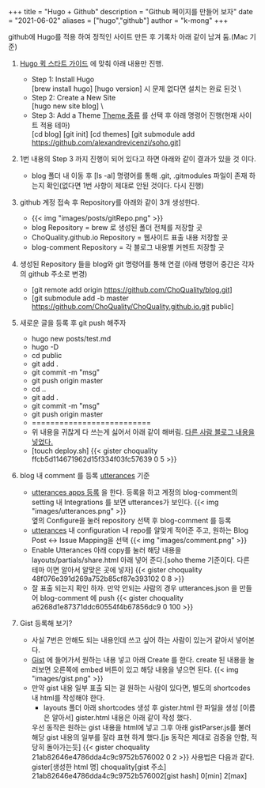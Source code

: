 +++
title = "Hugo + Github"
description = "Github 페이지를 만들어 보자"
date = "2021-06-02"
aliases = ["hugo","github"]
author = "k-mong"
+++

github에 Hugo를 적용 하여 정적인 사이트 만든 후 기록차 아래 같이 남겨 둠.(Mac 기준)

1.  [Hugo 퀵 스타트 가이드](https://gohugo.io/getting-started/quick-start/)  에 맞춰 아래 내용만 진행.
    - Step 1: Install Hugo    
            \[brew install hugo]
            \[hugo version] 시 문제 없다면 설치는 완료 된것
            \
    - Step 2: Create a New Site    
            \[hugo new site blog]
            \
    - Step 3: Add a Theme [Theme 종류](https://themes.gohugo.io/) 를 선택 후 아래 명령어 진행(현재 사이트 적용 테마)    
            \[cd blog]
            \[git init] 
            \[cd themes]
            \[git submodule add https://github.com/alexandrevicenzi/soho.git]

2. 1번 내용의 Step 3 까지 진행이 되어 있다고 하면 아래와 같이 결과가 있을 것 이다.
    - blog 폴더 내 이동 후 [ls -al] 명령어를 통해 
      .git, .gitmodules 파일이 존재 하는지 확인(없다면 1번 사항이 제대로 안된 것이다. 다시 진행)

3. github 계정 접속 후 Repository를 아래와 같이 3개 생성한다.
    - {{< img "images/posts/gitRepo.png" >}}
    - blog Repository = brew 로 생성된 폴더 전체를 저장할 곳
    - ChoQuality.github.io Repository = 웹사이트 표출 내용 저장할 곳
    - blog-comment Repository = 각 블로그 내용별 커멘트 저장할 곳
    
4. 생성된 Repository 들을 blog와  git 명령어를 통해 연결 (아래 명령어 중간은 각자의 github 주소로 변경)
    - [git remote add origin https://github.com/ChoQuality/blog.git]
    - [git submodule add -b master https://github.com/ChoQuality/ChoQuality.github.io.git public]

5. 새로운 글을 등록 후 git push 해주자 
    - hugo new posts/test.md
    - hugo -D
    - cd public
    - git add .
    - git commit -m "msg"
    - git push origin master
    - cd ..
    - git add .
    - git commit -m "msg"
    - git push origin master
    - ==========================
    - 위 내용을 귀찮게 다 쓰는게 싫어서 아래 같이 해버림. [다른 사람 블로그 내용을 넣었다.](https://ryan-han.com/post/etc/creating_static_blog/)
    - [touch deploy.sh] 
      {{< gister choquality ffcb5d114671962d15f334f03fc57639 0 5 >}}

6. blog 내 comment 를 등록 [utterances](https://utteranc.es/) 기준
    - [utterances apps 등록](https://github.com/apps/utterances) 을 한다.
      등록을 하고 계정의 blog-comment의 setting 내 Integrations 를 보면 utterances가 보인다.
      {{< img "images/utterances.png" >}}      
      옆의 Configure을 눌러 repository 선택 후  blog-comment 를 등록 
    - [utterances](https://utteranc.es/) 내 configuration 내 repo를 알맞게 적어준 주고, 
      원하는 Blog Post <-> Issue Mapping을 선택
      {{< img "images/comment.png" >}}
    - Enable Utterances 아래 copy를 눌러 해당 내용을  
      layouts/partials/share.html 아래 넣어 준다.[soho theme 기준이다. 다른 테마 이면 알아서 알맞은 곳에 넣자]
      {{< gister choquality 48f076e391d269a752b85cf87e393102 0 8 >}}
    - 잘 표출 되는지 확인 하자.
      만약 안되는 사람의 경우  utterances.json 을 만들어 blog-comment 에 push
      {{< gister choquality a6268d1e87371ddc60554f4b67856dc9 0 100 >}}

7. Gist 등록해 보기?
    - 사실 7번은 안해도 되는 내용인데 쓰고 싶어 하는 사람이 있는거 같아서 넣어본다.
    - [Gist](https://gist.github.com/) 에 들어가서 원하는 내용 넣고 아래 Create 를 한다.
    create 된 내용을 눌러보면 오른쪽에 embed 버튼이 있고 해당 내용을 넣으면 된다.
    {{< img "images/gist.png" >}}
    <script src="https://gist.github.com/ChoQuality/48f076e391d269a752b85cf87e393102.js"></script>
    - 만약 gist 내용 일부 표출 되는 걸 원하는 사람이 있다면, 별도의 shortcodes 내 html를 작성해야 한다.
      * layouts 폴더 아래 shortcodes 생성 후 gister.html 란 파일을 생성 [이름은 알아서]
        gister.html 내용은 아래 같이 작성 했다.
        <div id="{{.Get 1}}" data-parse="{{.Get 2}}">
            <script src="https://gist.github.com/{{.Get 0}}/{{.Get 1}}.js"></script>
            <script src="https://choquality.github.io/js/gistParser.js?id={{.Get 1}}&min={{.Get 2}}&max={{.Get 3}}"></script>
        </div>
       우선 동작은 원하는 gist 내용을 html에 넣고 그후 아래 gistParser.js를 불러 해당 gist 내용의 일부를 잘라 표현 하게 했다.[js 동작은 제대로 검증을 안함, 적당히 돌아가는듯]
       {{< gister choquality 21ab82646e4786dda4c9c9752b576002 0 2 >}}
       사용법은 다음과 같다.      
       gister[생성한 html 명] choquality[gist 주소] 21ab82646e4786dda4c9c9752b576002[gist hash] 0[min] 2[max] 



